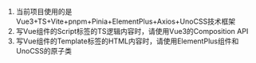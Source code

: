1. 当前项目使用的是Vue3+TS+Vite+pnpm+Pinia+ElementPlus+Axios+UnoCSS技术框架
2. 写Vue组件的Script标签的TS逻辑内容时，请使用Vue3的Composition API
3. 写Vue组件的Template标签的HTML内容时，请使用ElementPlus组件和UnoCSS的原子类

